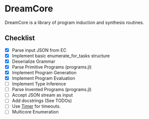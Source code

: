 DreamCore
=========

DreamCore is a library of program induction and synthesis routines.

Checklist
---------

 - [x] Parse input JSON from EC
 - [x] Implement basic enumerate_for_tasks structure
 - [x] Deserialize Grammar
 - [x] Parse Primitive Programs (programs.jl)
 - [x] Implement Program Generation
 - [x] Implement Program Evaluation
 - [ ] Implement Type Inference
 - [ ] Parse Invented Programs (programs.jl)
 - [ ] Accept JSON stream as input
 - [ ] Add docstrings (See TODOs)
 - [ ] Use [Timer](https://docs.julialang.org/en/v1/base/base/index.html#Base.Timer-Tuple{Function,Real}) for timeouts.
 - [ ] Multicore Enumeration
